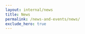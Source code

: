 ```yaml
---
layout: internal/news
title: News
permalink: /news-and-events/news/
exclude_hero: true
---
```


<!--- This child document initializes the page in Jekyll. -->